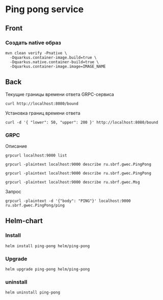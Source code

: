 # Ping pong service

## Front

### Создать native образ

```shell
mvn clean verify -Pnative \
  -Dquarkus.container-image.build=true \
  -Dquarkus.native.container-build=true \
  -Dquarkus.container-image.image=IMAGE_NAME
```

## Back

Текущие границы времени ответа GRPC-сервиса

```shell
curl http://localhost:8080/bound
```

Установка границ времени ответа

```shell
curl -d '{ "lower": 50, "upper": 200 }' http://localhost:8080/bound
```

### GRPC

Описание

```shell
grpcurl localhost:9000 list

grpcurl -plaintext localhost:9000 describe ru.sbrf.gwec.PingPong

grpcurl -plaintext localhost:9000 describe ru.sbrf.gwec.PingPong

grpcurl -plaintext localhost:9000 describe ru.sbrf.gwec.Msg
```

Запрос

```shell
grpcurl -plaintext -d '{"body": "PING"}' localhost:9000 ru.sbrf.gwec.PingPong/ping
```

## Helm-chart

### Install

```shell
helm install ping-pong helm/ping-pong
```

### Upgrade

```shell
helm upgrade ping-pong helm/ping-pong
```

### uninstall

```shell
helm uninstall ping-pong
```